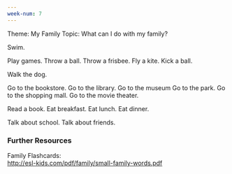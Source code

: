 ```yaml
---
week-num: 7
---
```


Theme: My Family
Topic: What can I do with my family?


Swim.

Play games.
Throw a ball.
Throw a frisbee.
Fly a kite.
Kick a ball.

Walk the dog.


Go to the bookstore.
Go to the library.
Go to the museum
Go to the park.
Go to the shopping mall.
Go to the movie theater.

Read a book.
Eat breakfast.
Eat lunch.
Eat dinner.

Talk about school.
Talk about friends.

### Further Resources

Family Flashcards:  
http://esl-kids.com/pdf/family/small-family-words.pdf
